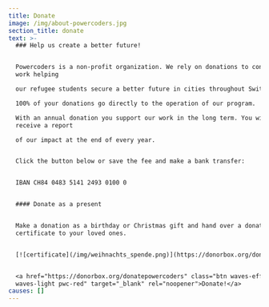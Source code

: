 ```yaml
---
title: Donate
image: /img/about-powercoders.jpg
section_title: donate
text: >-
  ### Help us create a better future!


  Powercoders is a non-profit organization. We rely on donations to continue our
  work helping

  our refugee students secure a better future in cities throughout Switzerland.

  100% of your donations go directly to the operation of our program.

  With an annual donation you support our work in the long term. You will
  receive a report

  of our impact at the end of every year.


  Click the button below or save the fee and make a bank transfer: 


  IBAN CH84 0483 5141 2493 0100 0


  #### Donate as a present


  Make a donation as a birthday or Christmas gift and hand over a donation
  certificate to your loved ones.


  [![certificate](/img/weihnachts_spende.png)](https://donorbox.org/donatepowercoders)


  <a href="https://donorbox.org/donatepowercoders" class="btn waves-effect
  waves-light pwc-red" target="_blank" rel="noopener">Donate!</a>
causes: []
---
```


